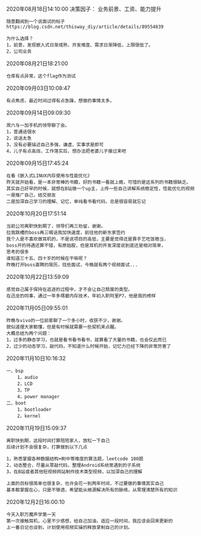 2020年08月18日14:10:00
决策因子：
	业务前景、工资、能力提升

	随意翻阅到一个说面试的帖子https://blog.csdn.net/thisway_diy/article/details/89554839

	为什么选择？
	1，前景，发现嵌入式日渐成熟，开发难度、需求日渐降低，上限很低了。
	2，公司业务


2020年08月21日18:21:00
	
	仓库有点异常，这个flag作为测试

2020年09月03日10:08:47

	有点焦虑，最近时间过得有点急躁，想做的事情太多。

2020年09月14日09:09:30

	周六与一加手机的领导聊了会。
	1，普通话很水
	2，说话太急
	3，没有必要描述自己多强，谦虚、实事求是即可
	4，儿子有点高烧，工作落实后，想办法把老婆儿子接过来吧

2020年09月15日17:45:24

	在看《嵌入式LINUX内存使用与性能优化》
	昨天就开始看，是一本非常棒的书籍，好的书籍一看就上瘾，可惜的是这系列的书籍很缺乏。
	其实自己好早的时候，就想在B站做一个up主，上传一些自己讲解系统稳定性，性能优化的视频
	一是推广自己，结交朋友
	二是加深自己学习的理解、记忆，单纯看书看代码，总是很容易就忘记

2020年10月20日17:51:14

	当前公司离职快到期了，领导们再三劝留，谢谢。
	拉我跳槽的boss再三喊话我加快速度，前往他的新东家签约
	我个人是不喜欢做耳机的，不是说项目的高低，主要是觉得还是靠手艺吃饭稳当，
	boss开的待遇还算不错，有原始股，但是耳机的开发深度说到底还是相对简单，
	思考的很多
	谁知道三十五、四十岁的时候在干嘛呢？
	昨晚打开boss直聘的简历，找些面试，今晚就有两个视频面试...

2020年10月22日13:59:09

	感觉自己属于保持在追逐的过程中，才不会让自己颓废的类型。
	在迅龙的同事，通过一年多琢磨内存技术，年初入职阿里P7，他是我的榜样

2020年11月05日09:55:01

	昨晚与vivo的一位前辈聊了一个多小时，收获不少，谢谢。
	貌似道理大家都懂，但是有时候就需要一些契机来点醒。
	大概总结为两个问题：
	1，过多的静态学习，也就是看书看书看书，就算看了大量的书籍，也会仅此而已
	2，过少的动态学习，敲代码，不知道什么时候开始，记忆力已经下降的非常厉害了


2020年11月10日10:16:32

	一、bsp
		1，audio
		2，LCD
		3，TP
		4，power manager
	二、boot
		1，bootloader
		2，kernel

2020年11月19日15:09:37

	离职快到期，这段时间打算陪陪家人，放松一下自己
	后续计划不会很复杂，打算做到以下几点

	1，熟悉掌握各种数据结构+刷中等难度的算法题，leetcode 100题
	2，动态整合，尽量从零敲代码，整理Android系统常遇到的子系统
	3，在B站或者其他短视频网站制作技术类型视频，以加深自己的理解

	上面的目标很简单也很复杂，也许会花一到两年时间，不过要做的事情其实自己
	基本都掌握在心，只是不够透，希望能从根源解决所有的脉络，从零理清楚所有的知识




2020年12月2日16:00:10

	今天入职万魔声学第一天
	第一次接触耳机，心里不少感想，给自己加油，适应一段时间，我应该会回来更新的
	上一番日记也谈到，计划使用视频实操的释放录制自己的计划。


